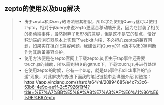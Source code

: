 ## zepto的使用以及bug解决
>* 由于zepto和jQuery的语法极其相似，所以学会使用jQuery就可以使用zepto，相对于jQuery来说zepto更适合移动端开发，因为它封装了相关的移动端事件，虽然摒弃了IE678的兼容，但是这不是它的缺点，恰好移动端的浏览器基本上实现了webkit内核，不必担心zepto的兼容问题，如果实在担心IE兼容问题，我建议将jQuery的1.x版本以IE的if判断作为其后备兼容维护。
>* 使用方法便是在zepto官网上下载zepto.js,但由于tap事件还需要touch.js的辅助，所以需到相关的github下，下载touch.js,并进行处理
>* 在使用zepto的时候，它有一个bug，就是tap事件和click事件的“点透”现象，对此解决的办法下面我的笔记链接中会详细介绍
附链接：https://app.yinxiang.com/shard/s64/nl/20894685/e4c7b3c6-53b6-4e9c-ae9f-2c57926f0ff4?title=%E7%A7%BB%E5%8A%A8%E7%AB%AF%E6%A1%86%E6%9E%B6Zepto
